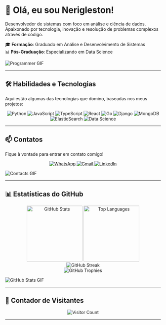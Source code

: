 # 👋 Olá, eu sou **Nerigleston**!

Desenvolvedor de sistemas com foco em análise e ciência de dados. Apaixonado por tecnologia, inovação e resolução de problemas complexos através de código.

🎓 **Formação**: Graduado em Análise e Desenvolvimento de Sistemas  
📊 **Pós-Graduação**: Especializando em Data Science  

![Programmer GIF](https://c.tenor.com/NCRHhqkXrJYAAAAi/programmers-go-internet.gif)

---

## 🛠️ Habilidades e Tecnologias

Aqui estão algumas das tecnologias que domino, baseadas nos meus projetos:

<div align="center">
  <img src="https://img.shields.io/badge/Python-3776AB?style=for-the-badge&logo=python&logoColor=white" alt="Python"/>
  <img src="https://img.shields.io/badge/JavaScript-F7DF1E?style=for-the-badge&logo=javascript&logoColor=black" alt="JavaScript"/>
  <img src="https://img.shields.io/badge/TypeScript-007ACC?style=for-the-badge&logo=typescript&logoColor=white" alt="TypeScript"/>
  <img src="https://img.shields.io/badge/React-20232A?style=for-the-badge&logo=react&logoColor=61DAFB" alt="React"/>
  <img src="https://img.shields.io/badge/Go-00ADD8?style=for-the-badge&logo=go&logoColor=white" alt="Go"/>
  <img src="https://img.shields.io/badge/Django-092E20?style=for-the-badge&logo=django&logoColor=white" alt="Django"/>
  <img src="https://img.shields.io/badge/MongoDB-4EA94B?style=for-the-badge&logo=mongodb&logoColor=white" alt="MongoDB"/>
  <img src="https://img.shields.io/badge/ElasticSearch-005571?style=for-the-badge&logo=elasticsearch&logoColor=white" alt="ElasticSearch"/>
  <img src="https://img.shields.io/badge/Data%20Science-FF6F00?style=for-the-badge&logo=datascience&logoColor=white" alt="Data Science"/>
</div>

---

## 📫 Contatos

Fique à vontade para entrar em contato comigo!

<div align="center">
  <a href="https://wa.me/5583987049025">
    <img src="https://img.shields.io/badge/WhatsApp-25D366?style=for-the-badge&logo=whatsapp&logoColor=white" alt="WhatsApp"/>
  </a>
  <a href="mailto:nerifilho1256@gmail.com">
    <img src="https://img.shields.io/badge/Gmail-D14836?style=for-the-badge&logo=gmail&logoColor=white" alt="Gmail"/>
  </a>
  <a href="https://www.linkedin.com/in/nerigleston/">
    <img src="https://img.shields.io/badge/LinkedIn-0077B5?style=for-the-badge&logo=linkedin&logoColor=white" alt="LinkedIn"/>
  </a>
</div>

![Contacts GIF](https://media.giphy.com/media/LnQjpWaON8nhr21vNW/giphy.gif)

---

## 📊 Estatísticas do GitHub

<div align="center">
  <img src="https://github-readme-stats.vercel.app/api?username=nerigleston&show_icons=true&theme=radical" alt="GitHub Stats" height="180em"/>
  <img src="https://github-readme-stats.vercel.app/api/top-langs/?username=nerigleston&layout=compact&theme=radical" alt="Top Languages" height="180em"/>
</div>

<div align="center">
  <img src="https://github-readme-streak-stats.herokuapp.com?user=nerigleston&theme=radical&hide_border=true" alt="GitHub Streak" />
</div>

<div align="center">
  <img src="https://github-profile-trophy.vercel.app/?username=nerigleston&theme=radical&no-frame=true" alt="GitHub Trophies" />
</div>

![GitHub Stats GIF](https://media.giphy.com/media/iY8CRBdQXODJSCERIr/giphy.gif)

---

## 👀 Contador de Visitantes

<div align="center">
  <img src="https://profile-counter.glitch.me/nerigleston/count.svg" alt="Visitor Count"/>
</div>

---
